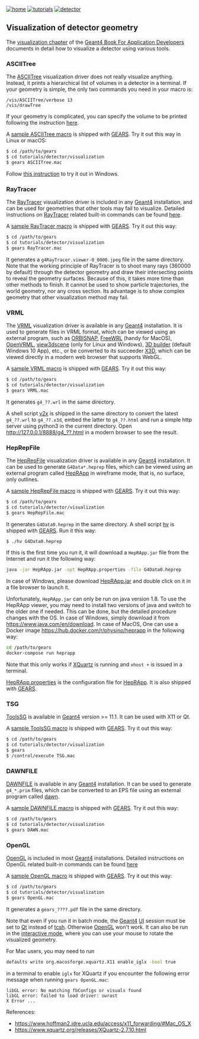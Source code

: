 [![home](https://img.shields.io/badge/gears-home-blue?style=flat)](../../..)
[![tutorials](https://img.shields.io/badge/use-GEARS-green?style=flat)](../..)
[![detector](https://img.shields.io/badge/tutorials-detector-orange?style=flat)](..)

## Visualization of detector geometry

The [visualization chapter](http://geant4-userdoc.web.cern.ch/geant4-userdoc/UsersGuides/ForApplicationDeveloper/html/Visualization/visualization.html) of the [Geant4 Book For Application Developers](http://geant4-userdoc.web.cern.ch/geant4-userdoc/UsersGuides/ForApplicationDeveloper/html) documents in detail how to visualize a detector using various tools.

### ASCIITree

The [ASCIITree][] visualization driver does not really visualize anything. Instead, it prints a hierarchical list of volumes in a detector in a terminal. If your geometry is simple, the only two commands you need in your macro is:

```
/vis/ASCIITree/verbose 13
/vis/drawTree
```

If your geometry is complicated, you can specify the volume to be printed following the instruction [here](http://geant4-userdoc.web.cern.ch/geant4-userdoc/UsersGuides/ForApplicationDeveloper/html/Visualization/AllResources/Control/UIcommands/_vis_ASCIITree_.html).

A [sample ASCIITree macro](ASCIITree.mac) is shipped with [GEARS][]. Try it out this way in Linux or macOS:

```sh
$ cd /path/to/gears
$ cd tutorials/detector/visualization
$ gears ASCIITree.mac
```
Follow [this instruction][UI] to try it out in Windows.

[ASCIITree]:http://geant4-userdoc.web.cern.ch/geant4-userdoc/UsersGuides/ForApplicationDeveloper/html/Visualization/visdrivers.html#visualization-of-detector-geometry-tree

### RayTracer

The [RayTracer][] visualization driver is included in any [Geant4][] installation, and can be used for geometries that other tools may fail to visualize. Detailed instructions on [RayTracer][] related built-in commands can be found [here](http://geant4-userdoc.web.cern.ch/geant4-userdoc/UsersGuides/ForApplicationDeveloper/html/Control/AllResources/Control/UIcommands/_vis_rayTracer_.html).

A [sample RayTracer macro](RayTracer.mac) is shipped with [GEARS][]. Try it out this way:

```sh
$ cd /path/to/gears
$ cd tutorials/detector/visualization
$ gears RayTracer.mac
```

It generates a `g4RayTracer.viewer-0_0000.jpeg` file in the same directory. Note that the working principle of RayTracer is to shoot many rays (360000 by default) through the detector geometry and draw their intersecting points to reveal the geometry surfaces. Because of this, it takes more time than other methods to finish. It cannot be used to show particle trajectories, the world geometry, nor any cross section. Its advantage is to show complex geometry that other visualization method may fail.

### VRML

The [VRML][] visualization driver is available in any [Geant4][] installation. It is used to generate files in VRML format, which can be viewed using an external program, such as [ORBISNAP][], [FreeWRL][] (handy for MacOS), [OpenVRML][], [view3dscene][] (only for Linux and Windows), [3D builder](https://www.microsoft.com/en-us/p/3d-builder/9wzdncrfj3t6) (default Windows 10 App),  etc., or be converted to its succeeder [X3D][], which can be viewed directly in a modern web browser that supports WebGL.

A [sample VRML macro](VRML.mac) is shipped with [GEARS][]. Try it out this way:

```sh
$ cd /path/to/gears
$ cd tutorials/detector/visualization
$ gears VRML.mac
```

It generates `g4_??.wrl` in the same directory.

A shell script [v2x][] is shipped in the same directory to convert the latest `g4_??.wrl` to `g4_??.x3d`, embed the latter to `g4_??.html` and run a simple http server using python3 in the current directory. Open <http://127.0.0.1/8888/g4_??.html> in a modern browser to see the result.

### HepRepFile

The [HepRepFile][] visualization driver is available in any [Geant4][] installation. It can be used to generate `G4Data*.heprep` files, which can be viewed using an external program called [HepRApp][] in wireframe mode, that is, no surface, only outlines.

A [sample HepRepFile macro](HepRepFile.mac) is shipped with [GEARS][]. Try it out this way:

```sh
$ cd /path/to/gears
$ cd tutorials/detector/visualization
$ gears HepRepFile.mac
```

It generates `G4Data0.heprep` in the same directory. A shell script [hv](hv) is shipped with [GEARS][]. Run it this way:

```sh
$ ./hv G4Data0.heprep
```

If this is the first time you run it, it will download a `HepRApp.jar` file from the Internet and run it the following way:

```sh
java -jar HepRApp.jar -opt HepRApp.properties -file G4Data0.heprep
```

In case of Windows, please download [HepRApp.jar](http://www.slac.stanford.edu/~perl/HepRApp/HepRApp.jar) and double click on it in a file browser to launch it.

Unfortunately, `HepRApp.jar` can only be run on java version 1.8. To use the HepRApp viewer, you may need to install two versions of java and switch to the older one if needed. This can be done, but the detailed procedure changes with the OS. In case of Windows, simply download it from <https://www.java.com/en/download>. In case of MacOS, One can use a Docker image <https://hub.docker.com/r/physino/heprapp> in the following way:

```sh
cd /path/to/gears
docker-compose run heprapp
```

Note that this only works if [XQuartz][] is running and `xhost +` is issued in a terminal.

[HepRApp.properties](HepRApp.properties) is the configuration file for [HepRApp][]. It is also shipped with [GEARS][].

### TSG

[ToolsSG](https://geant4-userdoc.web.cern.ch/UsersGuides/ForApplicationDeveloper/html/Visualization/visdrivers.html#toolssg) is available in [Geant4][] version >= 11.1. It can be used with X11 or Qt.

A [sample ToolsSG  macro](TSG.mac) is shipped with [GEARS][]. Try it out this way:

```sh
$ cd /path/to/gears
$ cd tutorials/detector/visualization
$ gears
$ /control/execute TSG.mac
```

### DAWNFILE

[DAWNFILE](http://geant4-userdoc.web.cern.ch/geant4-userdoc/UsersGuides/ForApplicationDeveloper/html/Visualization/visdrivers.html#dawn) is available in any [Geant4][] installation. It can be used to generate `g4_*.prim` files, which can be converted to an EPS file using an external program called [dawn](https://geant4.kek.jp/~tanaka/DAWN/About_DAWN.html).

A [sample DAWNFILE macro](DAWN.mac) is shipped with [GEARS][]. Try it out this way:

```sh
$ cd /path/to/gears
$ cd tutorials/detector/visualization
$ gears DAWN.mac
```

### OpenGL

[OpenGL][] is included in most [Geant4][] installations. Detailed instructions on OpenGL related built-in commands can be found [here](http://geant4-userdoc.web.cern.ch/geant4-userdoc/UsersGuides/ForApplicationDeveloper/html/Control/AllResources/Control/UIcommands/_vis_ogl_.html)

A [sample OpenGL macro](OpenGL.mac) is shipped with [GEARS][]. Try it out this way:

```sh
$ cd /path/to/gears
$ cd tutorials/detector/visualization
$ gears OpenGL.mac
```

It generates a `gears_????.pdf` file in the same directory.

Note that even if you run it in batch mode, the [Geant4][] [UI][] session must be set to [Qt][] instead of [tcsh][]. Otherwise [OpenGL][] won't work. It can also be run in the [interactive mode](http://geant4-userdoc.web.cern.ch/geant4-userdoc/UsersGuides/ForApplicationDeveloper/html/GettingStarted/graphicalUserInterface.html), where you can use your mouse to rotate the visualized geometry.

For Mac users, you may need to run

```sh
defaults write org.macosforge.xquartz.X11 enable_iglx -bool true
```

in a terminal to enable `iglx` for XQuartz if you encounter the following error message when running `gears OpenGL.mac`:

```
libGL error: No matching fbConfigs or visuals found
libGL error: failed to load driver: swrast
X Error ...
```

References:

- <https://www.hoffman2.idre.ucla.edu/access/x11_forwarding/#Mac_OS_X>
- <https://www.xquartz.org/releases/XQuartz-2.7.10.html>

[OpenGL]:http://geant4-userdoc.web.cern.ch/geant4-userdoc/UsersGuides/ForApplicationDeveloper/html/Visualization/visdrivers.html#opengl
[UI]:../../../INSTALL/#user-interface
[RayTracer]:http://geant4-userdoc.web.cern.ch/geant4-userdoc/UsersGuides/ForApplicationDeveloper/html/Visualization/visdrivers.html#raytracer
[Qt]:http://geant4-userdoc.web.cern.ch/geant4-userdoc/UsersGuides/ForApplicationDeveloper/html/GettingStarted/graphicalUserInterface.html#g4uixm-g4uiqt-and-g4uiwin32-classes
[tcsh]:http://geant4-userdoc.web.cern.ch/geant4-userdoc/UsersGuides/ForApplicationDeveloper/html/GettingStarted/graphicalUserInterface.html#g4uiterminal
[HepRepFile]:http://geant4-userdoc.web.cern.ch/geant4-userdoc/UsersGuides/ForApplicationDeveloper/html/Visualization/visdrivers.html#heprepfile
[GEARS]: http://physino.xyz/gears
[Geant4]: http://geant4.cern.ch
[VRML]:http://geant4-userdoc.web.cern.ch/geant4-userdoc/UsersGuides/ForApplicationDeveloper/html/Visualization/visdrivers.html#vrml
[ORBISNAP]:https://www.orbisnap.com/download2.html
[OpenVRML]:https://sourceforge.net/projects/openvrml
[FreeWRL]: http://freewrl.sourceforge.net/download.html
[view3dscene]:https://castle-engine.sourceforge.io/view3dscene.php
[X3D]:https://stackoverflow.com/questions/14849593/vrml-to-x3d-conversion
[v2x]:https://github.com/jintonic/gears/blob/master/tutorials/detector/visualization/v2x
[HepRApp]: https://www.slac.stanford.edu/~perl/HepRApp
[XQuartz]: https://www.xquartz.org

